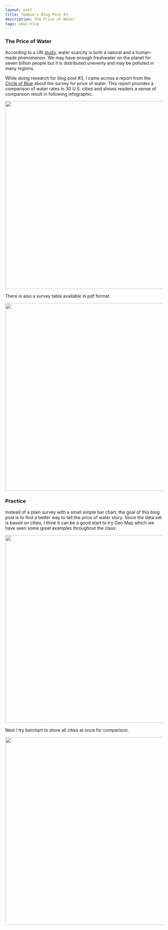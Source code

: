 ```yaml
---
layout: post
title: Tommie's Blog Post #3
description: The Price of Water
tags: edav blog 
---
```


### The Price of Water
[link-un]: http://www.un.org/waterforlifedecade/scarcity.shtml
[link-water]: http://www.circleofblue.org/waternews/2010/world/the-price-of-water-a-comparison-of-water-rates-usage-in-30-u-s-cities/
[link-demo]: http://tc2680.github.io/Hello-World/blogpost3demo.htm

According to a UN [study][link-un], water scarcity is both a natural and a human-made phenomenon. We may have enough freshwater on the planet for seven billion people but it is distributed unevenly and may be polluted in many regions.

While doing research for blog post #3, I came across a report from the [Circle of Blue][link-water] about the survey for price of water. This report provides a comparison of water rates in 30 U.S. cities and shows readers a sense of comparsion result in following infographic. 

<img src="http://tc2680.github.io/Hello-World/bp3-waterpricingBarGraphs590.png" width ="600">

There is also a survey table available in pdf format. 

<img src="http://tc2680.github.io/Hello-World/bp3-water-survey.png" width ="600">

### Practice 
Instead of a plain survey with a small simple bar chart, the goal of this blog post is to find a better way to tell the price of water story. Since the data set is based on cities, I think it can be a good start to try Geo Map which we have seen some great examples throughout the class. 

[<img src="http://tc2680.github.io/Hello-World/bp3-geo-water-1.png" width ="600">][link-demo]

Next I try barchart to show all cities at once for comparison. 

[<img src="http://tc2680.github.io/Hello-World/bp3-bar-chart-water.png" width ="600">][link-demo]

